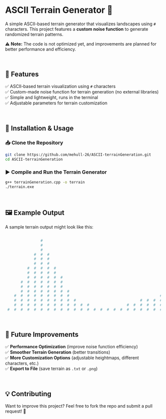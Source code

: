 # **ASCII Terrain Generator** 🌄  

A simple ASCII-based terrain generator that visualizes landscapes using `#` characters. This project features a **custom noise function** to generate randomized terrain patterns.  

⚠️ **Note:** The code is not optimized yet, and improvements are planned for better performance and efficiency.  

<br>

## **🔹 Features**  

✅ ASCII-based terrain visualization using `#` characters  
✅ Custom-made noise function for terrain generation (no external libraries)  
✅ Simple and lightweight, runs in the terminal  
✅ Adjustable parameters for terrain customization  

<br>

## **🔧 Installation & Usage**  

### **📥 Clone the Repository**  
```bash
git clone https://github.com/mehull-26/ASCII-terrainGeneration.git
cd ASCII-terrainGeneration
```
### ▶️ Compile and Run the Terrain Generator
```bash
g++ terrainGeneration.cpp -o terrain
./terrain.exe
```
<br>

## 🖼️ Example Output
A sample terrain output might look like this:

```bash
                                                                                           #
                #                                                                          #  #
                #                                                                          #  #  #  #
                #                                                                       #  #  #  #  #  #  #
             #  #  #                                                                    #  #  #  #  #  #  #
             #  #  #                                                                 #  #  #  #  #  #  #  #
             #  #  #                                                                 #  #  #  #  #  #  #  #  #
          #  #  #  #  #                                                              #  #  #  #  #  #  #  #  #
          #  #  #  #  #                                                           #  #  #  #  #  #  #  #  #  #  #
          #  #  #  #  #  #                                                        #  #  #  #  #  #  #  #  #  #  #
       #  #  #  #  #  #  #                                                     #  #  #  #  #  #  #  #  #  #  #  #
       #  #  #  #  #  #  #                                                     #  #  #  #  #  #  #  #  #  #  #  #  #
       #  #  #  #  #  #  #  #                                               #  #  #  #  #  #  #  #  #  #  #  #  #  #
    #  #  #  #  #  #  #  #  #                                         #  #  #  #  #  #  #  #  #  #  #  #  #  #  #  #  #
    #  #  #  #  #  #  #  #  #  #                             #  #  #  #  #  #  #  #  #  #  #  #  #  #  #  #  #  #  #  #
    #  #  #  #  #  #  #  #  #  #  #  #                 #  #  #  #  #  #  #  #  #  #  #  #  #  #  #  #  #  #  #  #  #  #
 #  #  #  #  #  #  #  #  #  #  #  #  #  #  #  #  #  #  #  #  #  #  #  #  #  #  #  #  #  #  #  #  #  #  #  #  #  #  #  #  
```
<br>

## **🚀 Future Improvements**  

 ✅ **Performance Optimization** (improve noise function efficiency)  
 ✅ **Smoother Terrain Generation** (better transitions)  
 ✅ **More Customization Options** (adjustable heightmaps, different characters, etc.)  
 ✅ **Export to File** (save terrain as `.txt` or `.png`)  


<br>

## 💡 **Contributing**
Want to improve this project? Feel free to fork the repo and submit a pull request! 🚀
